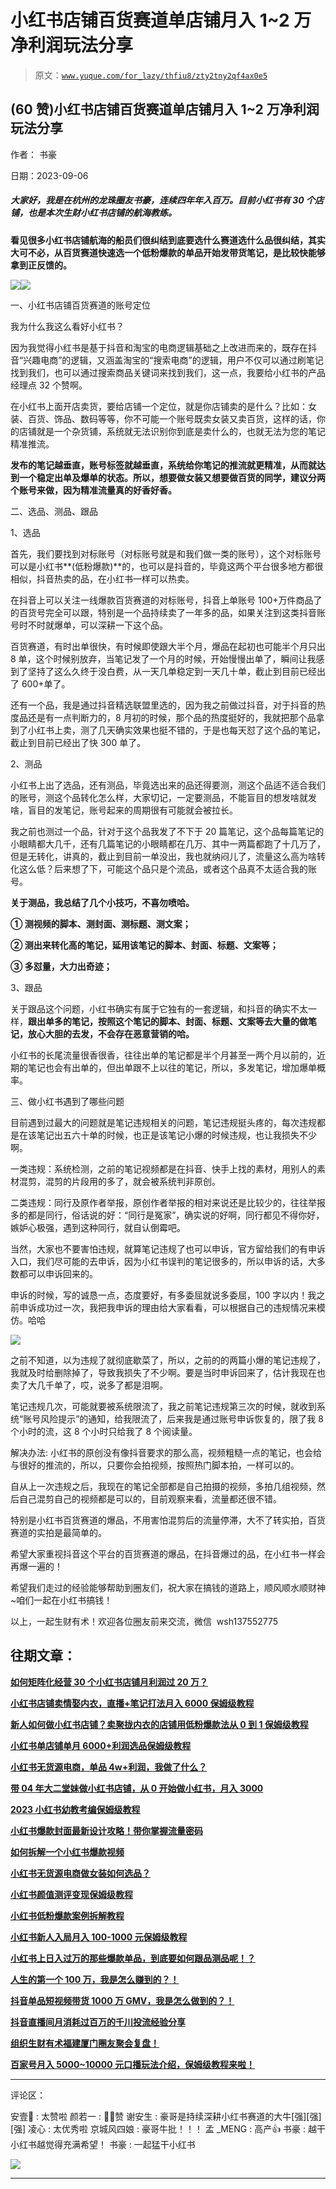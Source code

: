 # 小红书店铺百货赛道单店铺月入 1~2 万净利润玩法分享

> 原文：[`www.yuque.com/for_lazy/thfiu8/zty2tny2qf4ax0e5`](https://www.yuque.com/for_lazy/thfiu8/zty2tny2qf4ax0e5)

## (60 赞)小红书店铺百货赛道单店铺月入 1~2 万净利润玩法分享

作者： 书豪

日期：2023-09-06

##### 大家好，我是在杭州的龙珠圈友书豪，连续四年年入百万。目前小红书有 30 个店铺，也是本次生财小红书店铺的航海教练。

**看见很多小红书店铺航海的船员们很纠结到底要选什么赛道选什么品很纠结，其实大可不必，从百货赛道快速选一个低粉爆款的单品开始发带货笔记，是比较快能够拿到正反馈的。**

![](img/a27cfec72c82399d24fe3bfd298fb1cd.png)![](img/ccb0adbc7e1d28dbe492feb27db5ba06.png)

一、小红书店铺百货赛道的账号定位

我为什么我这么看好小红书？

因为我觉得小红书是基于抖音和淘宝的电商逻辑基础之上改进而来的，既存在抖音“兴趣电商”的逻辑，又涵盖淘宝的“搜索电商”的逻辑，用户不仅可以通过刷笔记找到我们，也可以通过搜索商品关键词来找到我们，这一点，我要给小红书的产品经理点 32 个赞啊。

在小红书上面开店卖货，要给店铺一个定位，就是你店铺卖的是什么？比如：女装、百货、饰品、数码等等，你不可能一个账号既卖女装又卖百货，这样的话，你的店铺就是一个杂货铺，系统就无法识别你到底是卖什么的，也就无法为您的笔记精准推流。

**发布的笔记越垂直，账号标签就越垂直，系统给你笔记的推流就更精准，从而就达到一个稳定出单及爆单的状态。所以，想要做女装又想要做百货的同学，建议分两个账号来做，因为精准流量真的好香好香。**

二、选品、测品、跟品

1、选品

首先，我们要找到对标账号（对标账号就是和我们做一类的账号），这个对标账号可以是小红书**(低粉爆款)**的，也可以是抖音的，毕竟这两个平台很多地方都很相似，抖音热卖的品，在小红书一样可以热卖。

在抖音上可以关注一线爆款百货赛道的对标账号，抖音上单账号 100+万件商品了的百货号完全可以跟，特别是一个品持续卖了一年多的品，如果关注到这类抖音账号时不时就爆单，可以深耕一下这个品。

百货赛道，有时出单很快，有时候即使跟大半个月，爆品在起初也可能半个月只出 8 单，这个时候别放弃，当笔记发了一个月的时候，开始慢慢出单了，瞬间让我感到了坚持了这么久终于没白费，从一天几单稳定到一天几十单，截止到目前已经出了 600+单了。

还有一个品，我是通过抖音精选联盟里选的，因为我之前做过抖音，对于抖音的热度品还是有一点判断力的，8 月初的时候，那个品的热度挺好的，我就把那个品拿到了小红书上卖，测了几天确实效果也挺不错的，于是也每天怼了这个品的笔记，截止到目前已经出了快 300 单了。

2、测品

小红书上出了选品，还有测品，毕竟选出来的品还得要测，测这个品适不适合我们的账号，测这个品转化怎么样，大家切记，一定要测品，不能盲目的想发啥就发啥，盲目的发笔记，账号起来的周期很有可能就会被拉长。

我之前也测过一个品，针对于这个品我发了不下于 20 篇笔记，这个品每篇笔记的小眼睛都大几千，还有几篇笔记的小眼睛都在几万、其中一两篇都跑了十几万了，但是无转化，讲真的，截止到目前一单没出，我也就纳闷儿了，流量这么高为啥转化这么低？后来想了下，可能这个品只是个流品，或者这个品真不太适合我的账号。

**关于测品，我总结了几个小技巧，不喜勿喷哈。**

**① 测视频的脚本、测封面、测标题、测文案；**

**② 测出来转化高的笔记，延用该笔记的脚本、封面、标题、文案等；**

**③ 多怼量，大力出奇迹；**

3、跟品

关于跟品这个问题，小红书确实有属于它独有的一套逻辑，和抖音的确实不太一样，**跟出单多的笔记，按照这个笔记的脚本、封面、标题、文案等去大量的做笔记，放心大胆的去发，不会存在恶意营销的哈。**

小红书的长尾流量很香很香，往往出单的笔记都是半个月甚至一两个月以前的，近期的笔记也会有出单的，但出单跟不上以往的笔记，所以，多发笔记，增加爆单概率。

三、做小红书遇到了哪些问题

目前遇到过最大的问题就是笔记违规相关的问题，笔记违规挺头疼的，每次违规都是在该笔记出五六十单的时候，也正是该笔记小爆的时候违规，也让我损失不少啊。

一类违规：系统检测，之前的笔记视频都是在抖音、快手上找的素材，用别人的素材混剪，混剪的片段用的多了，就会被系统判非原创。

二类违规：同行及原作者举报，原创作者举报的相对来说还是比较少的，往往举报多的都是同行，俗话说的好：“同行是冤家”，确实说的好啊，同行都见不得你好，嫉妒心极强，遇到这种同行，就自认倒霉吧。

当然，大家也不要害怕违规，就算笔记违规了也可以申诉，官方留给我们的有申诉入口，我们尽可能的去申诉，因为小红书误判的笔记很多的，所以申诉的话，大多数都可以申诉回来的。

申诉的时候，写的诚恳一点，态度要好，有多委屈就说多委屈，100 字以内！我之前申诉成功过一次，我把我申诉的理由给大家看看，可以根据自己的违规情况来模仿。哈哈

![](img/f9ff3d489c2b0cf442a6c1e7d5aa005e.png)

之前不知道，以为违规了就彻底歇菜了，所以，之前的的两篇小爆的笔记违规了，我就及时给删除掉了，导致我损失了不少啊。要是当时申诉回来了，估计我现在也卖了大几千单了，哎，说多了都是泪啊。

笔记违规几次，可能就要被系统限流了，我之前笔记违规第三次的时候，就收到系统“账号风险提示”的通知，给我限流了，后来我是通过账号申诉恢复的，限了我 8 个小时的流，这 8 个小时只给我了 8 个阅读量。

解决办法: 小红书的原创没有像抖音要求的那么高，视频粗糙一点的笔记，也会给与很好的推流的，所以，只要你会拍视频，按照热门脚本拍，一样可以的。

自从上一次违规之后，我现在的笔记全部都是自己拍摄的视频，多拍几组视频，然后自己混剪自己的视频都是可以的，目前观察来看，流量都还很不错。

特别是小红书百货赛道的爆品，不用害怕混剪后的流量停滞，大不了转实拍，百货赛道的实拍是最简单的。

希望大家重视抖音这个平台的百货赛道的爆品，在抖音爆过的品，在小红书一样会再爆一遍的！

希望我们走过的经验能够帮助到圈友们，祝大家在搞钱的道路上，顺风顺水顺财神~咱们一起在小红书搞钱！

以上，一起生财有术！欢迎各位圈友前来交流，微信  wsh137552775

## **往期文章：**

**[如何矩阵化经营 30 个小红书店铺月利润过 20 万？](https://articles.zsxq.com/id_3qslvwfcmwn3.html)**

**[小红书店铺卖情娶内衣，直播+笔记打法月入 6000 保姆级教程](https://articles.zsxq.com/id_jj8hu5xhf5c4.html)**

**[新人如何做小红书店铺？卖聚拢内衣的店铺用低粉爆款法从 0 到 1 保姆级教程](https://articles.zsxq.com/id_8ugxoroquobl.html)**

**[小红书单店铺单月 6000+利润选品保姆级教程](https://articles.zsxq.com/id_xwveu3e0usfv.html)**

**[小红书无货源电商，单品 4w+利润，我做了什么？](https://articles.zsxq.com/id_8o3ptacdp6mj.html)**

**[带 04 年大二堂妹做小红书店铺，从 0 开始做小红书，月入 3000](https://articles.zsxq.com/id_ker60oc8oimj.html)**

**[2023 小红书幼教考编保姆级教程](https://articles.zsxq.com/id_cpdec6j4xtho.html)**

**[小红书爆款封面最新设计攻略！带你掌握流量密码](https://articles.zsxq.com/id_bbisxulzsup1.html)**

**[如何拆解一个小红书爆款视频](https://articles.zsxq.com/id_opo78sxacew9.html)**

**[小红书无货源电商做女装如何选品？](https://articles.zsxq.com/id_1wxixz3rofb3.html)**

**[小红书颜值测评变现保姆级教程](https://articles.zsxq.com/id_15njj2g5hxfr.html)**

**[小红书低粉爆款案例拆解教程](https://articles.zsxq.com/id_0nmnwdg6mb0l.html)**

**[小红书新人入局月入 100-1000 元保姆级教程](https://articles.zsxq.com/id_sbk8lqv5unca.html)**

**[小红书上日入过万的那些爆款单品，到底要如何跟品测品呢！？](https://articles.zsxq.com/id_whota2lk2rfp.html)**

**[人生的第一个 100 万，我是怎么赚到的？！](https://articles.zsxq.com/id_kek27cqo56wf.html)**

**[抖音单品短视频带货 1000 万 GMV，我是怎么做到的？！](https://articles.zsxq.com/id_qoak1w7ptnwf.html)**

**[抖音直播间月消耗过百万的千川投流经验分享](https://articles.zsxq.com/id_d3zembkeh2cw.html)**

**[组织生财有术福建厦门圈友聚会复盘！](https://articles.zsxq.com/id_7gqhllpk7tpk.html)**

**[百家号月入 5000~10000 元口播玩法介绍，保姆级教程来啦！](https://articles.zsxq.com/id_rrl0r4z5x8x0.html)**

* * *

评论区：

安壹🍊 : 太赞啦
颜若一 : 👍🏻赞
谢安生 : 豪哥是持续深耕小红书赛道的大牛[强][强][强]
凌心 : 太优秀啦
京城风四娘 : 豪哥牛批！！！
孟 _MENG : 高产👍
书豪 : 越干小红书越觉得充满希望！
书豪 : 一起猛干小红书

![](img/1c37d505930596d12a88ab23e11aa07a.png)

* * *